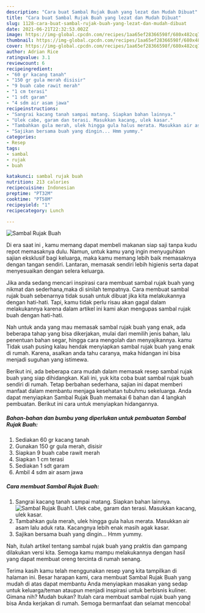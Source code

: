 ```yaml
---
description: "Cara buat Sambal Rujak Buah yang lezat dan Mudah Dibuat"
title: "Cara buat Sambal Rujak Buah yang lezat dan Mudah Dibuat"
slug: 1128-cara-buat-sambal-rujak-buah-yang-lezat-dan-mudah-dibuat
date: 2021-06-21T22:32:53.002Z
image: https://img-global.cpcdn.com/recipes/1aa65ef28366598f/680x482cq70/sambal-rujak-buah-foto-resep-utama.jpg
thumbnail: https://img-global.cpcdn.com/recipes/1aa65ef28366598f/680x482cq70/sambal-rujak-buah-foto-resep-utama.jpg
cover: https://img-global.cpcdn.com/recipes/1aa65ef28366598f/680x482cq70/sambal-rujak-buah-foto-resep-utama.jpg
author: Adrian Rice
ratingvalue: 3.1
reviewcount: 6
recipeingredient:
- "60 gr kacang tanah"
- "150 gr gula merah disisir"
- "9 buah cabe rawit merah"
- "1 cm terasi"
- "1 sdt garam"
- "4 sdm air asam jawa"
recipeinstructions:
- "Sangrai kacang tanah sampai matang. Siapkan bahan lainnya."
- "Ulek cabe, garam dan terasi. Masukkan kacang, ulek kasar."
- "Tambahkan gula merah, ulek hingga gula halus merata. Masukkan air asam lalu aduk rata. Kacangnya lebih enak masih agak kasar."
- "Sajikan bersama buah yang dingin... Hmm yummy."
categories:
- Resep
tags:
- sambal
- rujak
- buah

katakunci: sambal rujak buah 
nutrition: 213 calories
recipecuisine: Indonesian
preptime: "PT32M"
cooktime: "PT58M"
recipeyield: "1"
recipecategory: Lunch

---
```



![Sambal Rujak Buah](https://img-global.cpcdn.com/recipes/1aa65ef28366598f/680x482cq70/sambal-rujak-buah-foto-resep-utama.jpg)

Di era  saat ini , kamu memang dapat membeli makanan siap saji tanpa kudu repot memasaknya dulu. Namun, untuk kamu yang ingin menyuguhkan sajian eksklusif bagi keluarga, maka kamu memang lebih baik memasaknya dengan tangan sendiri. Lantaran, memasak sendiri lebih higienis serta dapat menyesuaikan dengan selera keluarga.

Jika anda sedang mencari inspirasi cara membuat sambal rujak buah yang nikmat dan sederhana,maka di sinilah tempatnya. Cara membuat sambal rujak buah  sebenarnya tidak susah untuk dibuat jika kita melakukannya dengan hati-hati. Tapi, kamu tidak perlu risau akan gagal dalam melakukannya 
karena dalam artikel ini kami akan mengupas sambal rujak buah dengan hati-hati.  



Nah untuk anda yang mau memasak sambal rujak buah yang enak, ada beberapa tahap yang bisa dikerjakan, mulai dari memilih jenis bahan, lalu penentuan bahan segar, hingga cara mengolah dan menyajikannya. kamu Tidak usah pusing kalau hendak menyiapkan sambal rujak buah yang enak di rumah. Karena, asalkan anda  tahu caranya, maka hidangan ini bisa menjadi suguhan yang istimewa.

Berikut ini, ada beberapa cara mudah dalam memasak resep sambal rujak buah yang siap dihidangkan. Kali ini, yuk kita coba buat sambal rujak buah sendiri di rumah. Tetap berbahan sederhana, sajian ini dapat memberi manfaat dalam membantu menjaga kesehatan tubuhmu sekeluarga. Anda dapat menyiapkan Sambal Rujak Buah memakai 6 bahan dan 4 langkah pembuatan. Berikut ini cara untuk menyiapkan hidangannya.

<!--inarticleads1-->

##### Bahan-bahan dan bumbu yang diperlukan untuk pembuatan Sambal Rujak Buah:

1. Sediakan 60 gr kacang tanah
1. Gunakan 150 gr gula merah, disisir
1. Siapkan 9 buah cabe rawit merah
1. Siapkan 1 cm terasi
1. Sediakan 1 sdt garam
1. Ambil 4 sdm air asam jawa




<!--inarticleads2-->

##### Cara membuat Sambal Rujak Buah:

1. Sangrai kacang tanah sampai matang. Siapkan bahan lainnya.
<img src="https://img-global.cpcdn.com/steps/903184030c2ea5d7/160x128cq70/sambal-rujak-buah-langkah-memasak-1-foto.jpg" alt="Sambal Rujak Buah">1. Ulek cabe, garam dan terasi. Masukkan kacang, ulek kasar.
1. Tambahkan gula merah, ulek hingga gula halus merata. Masukkan air asam lalu aduk rata. Kacangnya lebih enak masih agak kasar.
1. Sajikan bersama buah yang dingin... Hmm yummy.




Nah, itulah artikel tentang  sambal rujak buah  yang praktis dan gampang dilakukan versi kita. Semoga kamu mampu melakukannya dengan hasil yang dapat membuat oreng tercinta di rumah senang. 

Terima kasih kamu telah menggunakan resep yang kita tampilkan di halaman ini. Besar harapan kami, cara membuat  Sambal Rujak Buah yang mudah di atas dapat membantu Anda menyiapkan masakan yang sedap untuk keluarga/teman ataupun menjadi inspirasi untuk berbisnis kuliner. Gimana nih? Mudah bukan? Itulah cara membuat sambal rujak buah yang bisa Anda kerjakan di rumah. Semoga bermanfaat dan selamat mencoba!

